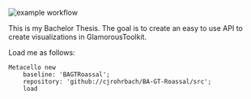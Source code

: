 ![example workflow](https://github.com/bergel/BA-GT-Roassal/actions/workflows/runG.yml/badge.svg)


This is my Bachelor Thesis.
The goal is to create an easy to use API to create visualizations in GlamorousToolkit.


Load me as follows:

```Smalltalk
Metacello new
	baseline: 'BAGTRoassal';
	repository: 'github://cjrohrbach/BA-GT-Roassal/src';
	load
 ```

